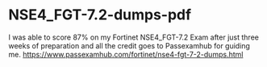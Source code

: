 # NSE4_FGT-7.2-dumps-pdf
I was able to score 87% on my Fortinet NSE4_FGT-7.2 Exam after just three weeks of preparation and all the credit goes to Passexamhub for guiding me. https://www.passexamhub.com/fortinet/nse4-fgt-7-2-dumps.html
